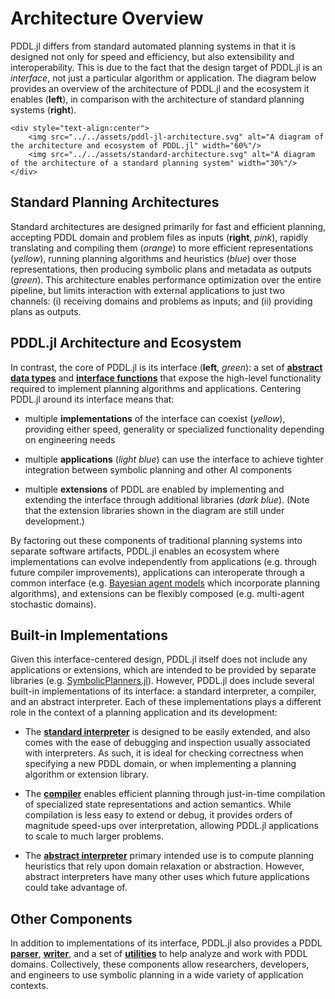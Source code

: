 # Architecture Overview

PDDL.jl differs from standard automated planning systems in that it is designed not only for speed and efficiency, but also extensibility and interoperability. This is due to the fact that the design target of PDDL.jl is an *interface*, not just a particular algorithm or application. The diagram below provides an overview of the architecture of PDDL.jl and the ecosystem it enables (**left**), in comparison with the architecture of standard planning systems (**right**).

```@raw html
<div style="text-align:center">
    <img src="../../assets/pddl-jl-architecture.svg" alt="A diagram of the architecture and ecosystem of PDDL.jl" width="60%"/>
    <img src="../../assets/standard-architecture.svg" alt="A diagram of the architecture of a standard planning system" width="30%"/>
</div>
```

## Standard Planning Architectures

Standard architectures are designed primarily for fast and efficient planning, accepting PDDL domain and problem files as inputs  (**right**, *pink*), rapidly translating and compiling them (*orange*) to more efficient representations (*yellow*), running planning algorithms and heuristics (*blue*) over those representations, then producing symbolic plans and metadata as outputs (*green*). This architecture enables performance optimization over the entire pipeline, but limits interaction with external applications to just two channels: (i) receiving domains and problems as inputs; and (ii) providing plans as outputs.

## PDDL.jl Architecture and Ecosystem

In contrast, the core of PDDL.jl is its interface (**left**, *green*): a set of [**abstract data types**](datatypes.md) and [**interface functions**](interface.md) that expose the high-level functionality required to implement planning algorithms and applications. Centering PDDL.jl around its interface means that:

  - multiple **implementations** of the interface can coexist (*yellow*), providing either speed, generality or specialized functionality depending on engineering needs

  - multiple **applications** (*light blue*) can use the interface to achieve tighter integration between symbolic planning and other AI components

  - multiple **extensions** of PDDL are enabled by implementing and extending the interface through additional libraries (*dark blue*). (Note that the extension libraries shown in the diagram are still under development.)

By factoring out these components of traditional planning systems into separate software artifacts, PDDL.jl enables an ecosystem where implementations can evolve independently from applications (e.g. through future compiler improvements), applications can interoperate through a common interface (e.g. [Bayesian agent models](https://arxiv.org/abs/2006.07532) which incorporate planning algorithms), and extensions can be flexibly composed (e.g. multi-agent stochastic domains).

## Built-in Implementations

Given this interface-centered design, PDDL.jl itself does not include any applications or extensions, which are intended to be provided by separate libraries (e.g. [SymbolicPlanners.jl](https://github.com/JuliaPlanners/SymbolicPlanners.jl)). However, PDDL.jl does include several built-in implementations of its interface: a standard interpreter, a compiler, and an abstract interpreter. Each of these implementations plays a different role in the context of a planning application and its development:

  - The [**standard interpreter**](interpreter.md) is designed to be easily extended, and also comes with the ease of debugging and inspection usually associated with interpreters. As such, it is ideal for checking correctness when specifying a new PDDL domain, or when implementing a planning algorithm or extension library.

  - The [**compiler**](compiler.md) enables efficient planning through just-in-time compilation of specialized state representations and action semantics. While compilation is less easy to extend or debug, it provides orders of magnitude speed-ups over interpretation, allowing PDDL.jl applications to scale to much larger problems.

  - The [**abstract interpreter**](absint.md) primary intended use is to compute planning heuristics that rely upon domain relaxation or abstraction. However, abstract interpreters have many other uses which future applications could take advantage of.

## Other Components

In addition to implementations of its interface, PDDL.jl also provides a PDDL [**parser**](parser_writer.md#General-Parsing), [**writer**](parser_writer.md#General-Writing), and a set of [**utilities**](utilities.md) to help analyze and work with PDDL domains. Collectively, these components allow researchers, developers, and engineers to use symbolic planning in a wide variety of application contexts.
